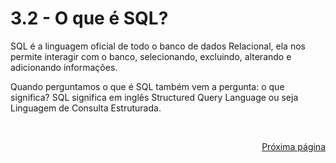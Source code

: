 # 3.2 - O que é SQL?

SQL é a linguagem oficial de todo o banco de dados Relacional, ela nos permite interagir com o banco, selecionando, excluindo, alterando e adicionando informações.

Quando perguntamos o que é SQL também vem a pergunta: o que significa? SQL significa em inglês Structured Query Language ou seja Linguagem de Consulta Estruturada.

<br/>
<div style="text-align: right">

[Próxima página](/contents/3%20-%20SQL/3-Constraints.md)

</div>